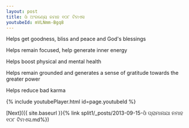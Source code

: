 ```yaml
---
layout: post
title: ଓଁ ଅଂରଣ୍ୟେ ନମାହ ୧୦୮ ଟିମଏସ
youtubeId: mVLNmm-Bgq8
---
```

 
 
Helps get goodness, bliss and peace and God's blessings
 
Helps remain focused, help generate inner energy 
 
Helps boost physical and mental health 
 
Helps remain grounded and generates a sense of gratitude towards the greater power 
 
Helps reduce bad karma
 
 
 
 


{% include youtubePlayer.html id=page.youtubeId %}
 
[Next]({{ site.baseurl }}{% link  split1/_posts/2013-09-15-ଓଁ ପ୍ରାମାନାଯା ନମାହ ୧୦୮ ଟିମଏସ.md%})
 
